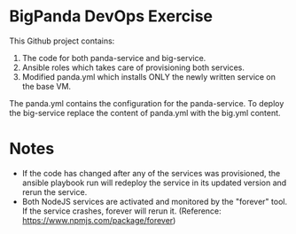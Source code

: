 # BigPanda DevOps Exercise

This Github project contains:

1. The code for both panda-service and big-service.
2. Ansible roles which takes care of provisioning both services.
3. Modified panda.yml which installs ONLY the newly written service on the base VM.


The panda.yml contains the configuration for the panda-service.
To deploy the big-service replace the content of panda.yml with the big.yml content.

Notes
=====

- If the code has changed after any of the services was provisioned, the ansible playbook run will redeploy the service in its updated version and rerun the service.
- Both NodeJS services are activated and monitored by the "forever" tool. If the service crashes, forever will rerun it. (Reference: https://www.npmjs.com/package/forever)
